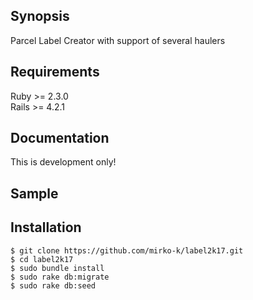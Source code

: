 ## Synopsis

Parcel Label Creator with support of several haulers

## Requirements

Ruby >= 2.3.0<br/>
Rails >= 4.2.1

## Documentation

This is development only!

## Sample


## Installation

```
$ git clone https://github.com/mirko-k/label2k17.git
$ cd label2k17
$ sudo bundle install
$ sudo rake db:migrate
$ sudo rake db:seed
```

